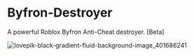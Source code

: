 # Byfron-Destroyer
A powerful Roblox Byfron Anti-Cheat destroyer. [Beta]

![lovepik-black-gradient-fluid-background-image_401686241](https://github.com/l3qso/Byfron-Destroyer/assets/129872317/ea01f9e6-efc5-4218-a7b8-804a0f3a8770)
